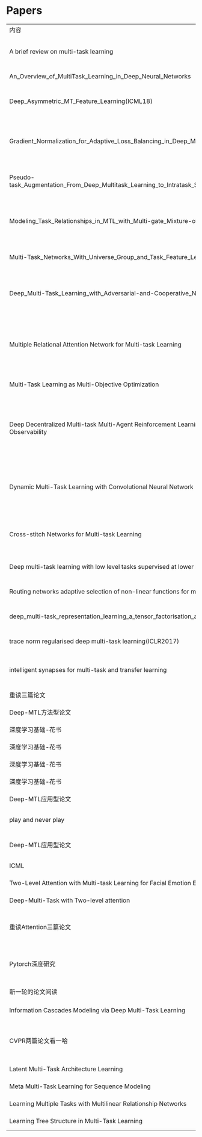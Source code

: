 # Papers
<table>
  <tr>
      <td>内容</td>
      <td>类型</td>
      <td>开始时间</td>
      <td>截止时间</td>
      <td>备注</td>
  </tr>
  <tr>
      <td>A brief review on multi-task learning</td>
      <td>Kim-Han Thung 1 Chong-Yaw Wee 2</td>
	  <td>9/17/2019 9:56:31 PM </td>
	  <td>9/23/2019 9:09:38 AM </td>
	  <td>-</td>
  </tr>
  <tr>
      <td>An_Overview_of_MultiTask_Learning_in_Deep_Neural_Networks</td>
      <td>Sebastian Ruder</td>
	  <td>9/23/2019 9:11:11 AM </td>
	  <td>9/24/2019 1:59:12 PM </td>
	  <td>-</td>
  </tr>
  <tr>
      <td>Deep_Asymmetric_MT_Feature_Learning(ICML18)</td>
      <td>Hae Beom Lee 1 2 Eunho Yang 3 2 Sung Ju Hwang 3 2</td>
	  <td>9/24/2019 2:52:43 PM </td>
	  <td>9/26/2019 12:34:20 PM </td>
	  <td>-</td>
  </tr>
  <tr>
      <td>Gradient_Normalization_for_Adaptive_Loss_Balancing_in_Deep_Multitask_Networks</td>
      <td>Zhao Chen 1 Vijay Badrinarayanan 1 Chen-Yu Lee 1 Andrew Rabinovich 1</td>
	  <td>9/26/2019 12:38:55 PM </td>
	  <td>9/29/2019 1:49:46 PM </td>
	  <td>-</td>
  </tr>
  <tr>
      <td>Pseudo-task_Augmentation_From_Deep_Multitask_Learning_to_Intratask_Sharing_and_Back</td>
      <td>Elliot Meyerson 1 2 Risto Miikkulainen 1 2</td>
	  <td>9/29/2019 1:54:57 PM </td>
	  <td>10/8/2019 3:36:44 PM </td>
	  <td>-</td>
  </tr>
  <tr>
      <td>Modeling_Task_Relationships_in_MTL_with_Multi-gate_Mixture-of-Experts</td>
      <td>Jiaqi Ma 1∗ , Zhe Zhao 2 , Xinyang Yi 2 , Jilin Chen 2 , Lichan Hong 2 , Ed H. Chi 2</td>
	  <td>10/8/2019 3:36:50 PM </td>
	  <td>10/10/2019 1:28:20 PM </td>
	  <td>-</td>
  </tr>
  </tr>
      <td>Multi-Task_Networks_With_Universe_Group_and_Task_Feature_Learning</td>
      <td>Shiva Pentyala ∗</td>
	  <td>10/10/2019 1:29:11 PM </td>
	  <td>10/12/2019 10:06:40 AM </td>
	  <td>-</td>
  </tr>
  </tr>
      <td>Deep_Multi-Task_Learning_with_Adversarial-and-Cooperative_Nets</td>
      <td>Pei Yang 1,2 , Qi Tan 3 , Jieping Ye 4 , Hanghang Tong 2 and Jingrui He 2</td>
	  <td>10/12/2019 10:12:00 AM </td>
	  <td>10/14/2019 2:24:28 PM </td>
	  <td>-</td>
  </tr>
  </tr>
      <td>Multiple Relational Attention Network for Multi-task Learning</td>
      <td>Jiejie Zhao 1 , Bowen Du 1∗ , Leilei Sun 1 , Fuzhen Zhuang 2,3 , Weifeng Lv 1 , Hui Xiong 4</td>
	  <td>10/14/2019 2:26:18 PM </td>
	  <td>10/15/2019 8:59:33 PM </td>
	  <td>-</td>
  </tr>
  </tr>
      <td>Multi-Task Learning as Multi-Objective Optimization</td>
      <td>Ozan Sener Intel Labs Vladlen Koltun</td>
	  <td>10/15/2019 9:03:37 PM </td>
	  <td>10/17/2019 3:36:18 PM </td>
	  <td>-</td>
  </tr>
  </tr>
      <td>Deep Decentralized Multi-task Multi-Agent Reinforcement Learning under Partial Observability</td>
      <td>Shayegan Omidshafiei 1 Jason Pazis 1 Christopher Amato 2 Jonathan P. How 1 John Vian 3</td>
	  <td>10/17/2019 3:36:22 PM </td>
	  <td>10/17/2019 7:36:14 PM </td>
	  <td>约等于没看，不是研究领域相关</td>
  </tr>
  </tr>
      <td>Dynamic Multi-Task Learning with Convolutional Neural Network</td>
      <td>Yuchun Fang 1 , Zhengyan Ma 1 , Zhaoxiang Zhang 2,3,4,5∗ , Xu-Yao Zhang 3 , Xiang Bai 6</td>
	  <td>10/17/2019 7:39:50 PM </td>
	  <td>10/18/2019 11:46:30 AM </td>
	  <td>-</td>
  </tr>
  </tr>
      <td>Cross-stitch Networks for Multi-task Learning</td>
      <td>Ishan Misra ∗ Abhinav Shrivastava ∗ Abhinav Gupta Martial Hebert</td>
	  <td>10/18/2019 11:48:36 AM </td>
	  <td>10/21/2019 3:27:53 PM </td>
	  <td>-</td>
  </tr>
  </tr>
      <td>Deep multi-task learning with low level tasks supervised at lower layers</td>
      <td>Anders Søgaard Yoav Goldberg</td>
	  <td>10/21/2019 3:31:05 PM </td>
	  <td>10/21/2019 10:12:30 PM </td>
	  <td>-</td>
  </tr>
  </tr>
      <td>Routing networks adaptive selection of non-linear functions for multi-task learning</td>
      <td>Clemens Rosenbaum</td>
	  <td>10/21/2019 10:19:01 PM </td>
	  <td>10/22/2019 3:36:53 PM </td>
	  <td>-</td>
  </tr>
  </tr>
      <td>deep_multi-task_representation_learning_a_tensor_factorisation_approach</td>
      <td>Yongxin Yang, Timothy M. Hospedales</td>
	  <td>10/22/2019 3:36:57 PM </td>
	  <td>10/23/2019 3:36:57 PM </td>
	  <td>-</td>
  </tr>
  </tr>
      <td>trace norm regularised deep multi-task learning(ICLR2017)</td>
      <td>Yongxin Yang, Timothy M. Hospedales</td>
	  <td>10/23/2019 3:36:57 PM </td>
	  <td>10/24/2019 11:32:12 AM </td>
	  <td>-</td>
  </tr>
  </tr>
      <td>intelligent synapses for multi-task and transfer learning</td>
      <td>Friedemann Zenke ∗ , Ben Poole ∗ , Surya Ganguli</td>
	  <td>10/24/2019 11:34:26 AM </td>
	  <td>10/24/2019 3:29:15 PM </td>
	  <td>与所研究领域偏了</td>
  </tr>
  </tr>
      <td>重读三篇论文</td>
      <td>-</td>
	  <td>11/5/2019 3:46:00 PM </td>
	  <td>-</td>
	  <td>-</td>
  </tr>
  <tr>
      <td>Deep-MTL方法型论文</td>
      <td>方法</td>
      <td> 9/17/2019 9:56:31 PM </td>
      <td> 10/24/2019 3:29:15 PM </td>
      <td>18篇论文</td>
  </tr>
  <tr>
      <td>深度学习基础-花书</td>
      <td>知识</td>
      <td> 10/24/2019 3:29:15 PM </td>
      <td> 10/29/2019 7:35:10 PM </td>
      <td>线代、概率论、数值计算</td>
  </tr>
  <tr>
      <td>深度学习基础-花书</td>
      <td>第二章 线代</td>
      <td> 10/24/2019 3:29:15 PM </td>
      <td> 10/29/2019 7:35:10 PM </td>
      <td>-</td>
  </tr>
  <tr>
      <td>深度学习基础-花书</td>
      <td>第三章 概率论</td>
      <td> 10/24/2019 3:29:15 PM </td>
      <td> 10/29/2019 7:35:10 PM </td>
      <td>-</td>
  </tr>
  <tr>
      <td>深度学习基础-花书</td>
      <td>第四章 数值计算</td>
      <td> 10/24/2019 3:29:15 PM </td>
      <td> 10/29/2019 7:35:10 PM </td>
      <td>-</td>
  <tr>
      <td>Deep-MTL应用型论文</td>
      <td>应用</td>
      <td> 10/29/2019 7:36:01 PM </td>
      <td> 10/30/2019 7:36:01 PM </td>
      <td>ICML的论文，侧重NLP和CV</td>
  </tr>
  <tr>
      <td>play and never play</td>
      <td>ss</td>
      <td> 10/30/2019 7:36:01 PM </td>
      <td> 11/03/2019 12:00:00 PM </td>
      <td> Never until have one paper </td>
  </tr>
  <tr>
      <td>Deep-MTL应用型论文</td>
      <td>应用</td>
      <td>11/4/2019 10:02:48 AM </td>
      <td> 11/5/2019 2:39:54 PM  </td>
      <td>-</td>
  </tr>
  <tr>
      <td>ICML</td>
      <td>-</td>
      <td> 10/29/2019 7:36:01 PM </td>
      <td>11/5/2019 2:41:10 PM </td>
      <td>-</td>
  </tr>
  <tr>
      <td>Two-Level Attention with Multi-task Learning for Facial Emotion Estimation</td>
      <td>Xiaohua Wang </td>
      <td> 11/5/2019 2:42:03 PM  </td>
      <td> 11/5/2019 3:39:12 PM  </td>
      <td>与研究点无关</td>
  </tr>
  <tr>
      <td>Deep-Multi-Task with Two-level attention</td>
      <td>应用</td>
      <td>11/5/2019 2:40:38 PM </td>
      <td> 11/5/2019 3:41:51 PM  </td>
      <td>确定与想法无关</td>
  </tr>
  <tr>
      <td>重读Attention三篇论文</td>
      <td>方法</td>
      <td>11/5/2019 2:40:38 PM </td>
      <td> - </td>
      <td>《Multiple_Relational_Attention_Network_for_Multi-task_Learning》《Modeling_Task_Relationships_in_MTL_with_Multi-gate_Mixture-of-Experts》《Attention is all you need》</td>
  </tr>
  <tr>
      <td>Pytorch深度研究</td>
      <td>代码</td>
      <td>11/5/2019 2:40:38 PM </td>
      <td> 11/26/2019 1:12:48 PM </td>
      <td>将几篇论文仔细研究了一遍；实现了第一个自己的Pytorch模型TLANModel；封装了一些网络训练的工具，包括训练、测试、打印、callback、checkpoint等提高代码可用性；后面只需要将模型实现即可</td>
  </tr>
  <tr>
      <td>新一轮的论文阅读</td>
      <td>方法</td>
      <td>11/26/2019 1:14:51 PM </td>
      <td> - </td>
      <td>进行新一轮的论文阅读</td>
  </tr>
  <tr>
      <td>Information Cascades Modeling via Deep Multi-Task Learning</td>
      <td>方法</td>
      <td>11/26/2019 1:32:18 PM  </td>
      <td> 11/26/2019 3:05:24 PM  </td>
      <td>信息级联预测相关，但是不是多任务学习为主体，其中的Attention是正常的attention</td>
  </tr>
  <tr>
      <td>CVPR两篇论文看一哈</td>
      <td>方法</td>
      <td>11/26/2019 3:09:19 PM </td>
      <td>11/29/2019 2:59:50 PM  </td>
      <td>23. CVPR19. Gao_NDDR-CNN_Layerwise_Feature_Fusing_in_Multi-Task_CNNs_by_Neural_Discriminative_CVPR_2019_paper 22. CVPR19. Liu_End-To-End_Multi-Task_Learning_With_Attention_CVPR_2019_paper</td>
  </tr>
  <tr>
      <td>Latent Multi-Task Architecture Learning</td>
      <td>方法</td>
      <td>11/29/2019 3:00:58 PM </td>
      <td>- </td>
      <td>AAAI的论文</td>
  </tr>
  <tr>
      <td>Meta Multi-Task Learning for Sequence Modeling</td>
      <td>方法</td>
      <td>11/29/2019 3:00:58 PM </td>
      <td>- </td>
      <td>AAAI的论文，算是应用</td>
  </tr>
  <tr>
      <td>Learning Multiple Tasks with Multilinear Relationship Networks</td>
      <td>方法</td>
      <td>11/29/2019 3:00:58 PM </td>
      <td>- </td>
      <td>NIPS老论文</td>
  </tr>
  <tr>
      <td>Learning Tree Structure in Multi-Task Learning</td>
      <td>方法</td>
      <td>11/29/2019 3:00:58 PM </td>
      <td>- </td>
      <td>KDD15老论文</td>
  </tr>
</table>
